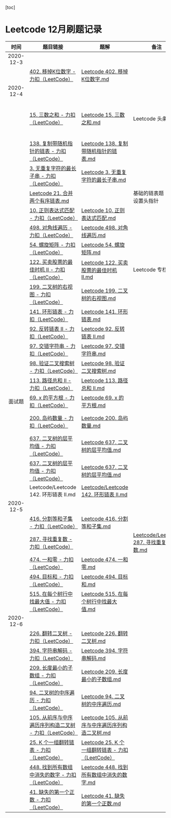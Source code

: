 
[toc]

# Leetcode 12月刷题记录

| 时间| 题目链接 | 题解| 备注| tag |
| :----: | ------------------------------------------------------------ | ---------------------------- | ----------------------------------------- | ------------ |
| 2020-12-3|||||
|  |  [402. 移掉K位数字 - 力扣（LeetCode）](https://leetcode-cn.com/problems/remove-k-digits/) | [Leetcode 402. 移掉K位数字.md](Leetcode/Leetcode%20402.%20移掉K位数字.md) |       |      | 
| 2020-12-4|||||
|  | [15. 三数之和 - 力扣（LeetCode）](https://leetcode-cn.com/problems/3sum/)   | [Leetcode 15. 三数之和.md](Leetcode/Leetcode%2015.%20三数之和.md) |   Leetcode 头条专栏    |      双指针，注意去重！ | 
|  | [138. 复制带随机指针的链表 - 力扣（LeetCode）](https://leetcode-cn.com/problems/copy-list-with-random-pointer/) | [Leetcode 138. 复制带随机指针的链表.md](Leetcode/Leetcode%20138.%20复制带随机指针的链表.md) |       |      | 
|  |  [3. 无重复字符的最长子串 - 力扣（LeetCode）](https://leetcode-cn.com/problems/longest-substring-without-repeating-characters/) | [Leetcode 3. 无重复字符的最长子串.md](Leetcode/Leetcode%203.%20无重复字符的最长子串.md) |       |      | 
| | [Leetcode 21. 合并两个有序链表.md](Leetcode/Leetcode%2021.%20合并两个有序链表.md) | | 基础的链表题；注意设置头指针| 链表 |
|  | [10. 正则表达式匹配 - 力扣（LeetCode）](https://leetcode-cn.com/problems/regular-expression-matching/)  | [Leetcode 10. 正则表达式匹配.md](Leetcode/Leetcode%2010.%20正则表达式匹配.md) |       |      | 
|  | [498. 对角线遍历 - 力扣（LeetCode）](https://leetcode-cn.com/problems/diagonal-traverse/)  | [Leetcode 498. 对角线遍历.md](Leetcode/Leetcode%20498.%20对角线遍历.md) |       |      | 
|  | [54. 螺旋矩阵 - 力扣（LeetCode）](https://leetcode-cn.com/problems/spiral-matrix/) | [Leetcode 54. 螺旋矩阵.md](Leetcode/Leetcode%2054.%20螺旋矩阵.md) |       |      | 
|  | [122. 买卖股票的最佳时机 II - 力扣（LeetCode）](https://leetcode-cn.com/problems/best-time-to-buy-and-sell-stock-ii/)  | [Leetcode 122. 买卖股票的最佳时机 II.md](Leetcode/Leetcode%20122.%20买卖股票的最佳时机%20II.md) |   Leetcode 专栏    |   dp   | 
|  | [199. 二叉树的右视图 - 力扣（LeetCode）](https://leetcode-cn.com/problems/binary-tree-right-side-view/)  | [Leetcode 199. 二叉树的右视图.md](Leetcode/Leetcode%20199.%20二叉树的右视图.md) |       |      | 
|  | [141. 环形链表 - 力扣（LeetCode）](https://leetcode-cn.com/problems/linked-list-cycle/)  | [Leetcode 141. 环形链表.md](Leetcode/Leetcode%20141.%20环形链表.md) |       |      | 
|  | [92. 反转链表 II - 力扣（LeetCode）](https://leetcode-cn.com/problems/reverse-linked-list-ii/)  | [Leetcode 92. 反转链表 II.md](Leetcode/Leetcode%2092.%20反转链表%20II.md) |       |      | 
|  | [97. 交错字符串 - 力扣（LeetCode）](https://leetcode-cn.com/problems/interleaving-string/)  | [Leetcode 97. 交错字符串.md](Leetcode/Leetcode%2097.%20交错字符串.md) |       |      | 
|  |  [98. 验证二叉搜索树 - 力扣（LeetCode）](https://leetcode-cn.com/problems/validate-binary-search-tree/) | [Leetcode 98. 验证二叉搜索树.md](Leetcode/Leetcode%2098.%20验证二叉搜索树.md) |       |      | 
|  | [113. 路径总和 II - 力扣（LeetCode）](https://leetcode-cn.com/problems/path-sum-ii/)  | [Leetcode 113. 路径总和 II.md](Leetcode/Leetcode%20113.%20路径总和%20II.md) |       |      | 
| 面试题 |  [69. x 的平方根 - 力扣（LeetCode）](https://leetcode-cn.com/problems/sqrtx/submissions/) | [Leetcode 69. x 的平方根.md](Leetcode/Leetcode%2069.%20x%20的平方根.md) |       |      | 
| | [200. 岛屿数量 - 力扣（LeetCode）](https://leetcode-cn.com/problems/number-of-islands/) | [ Leetcode 200. 岛屿数量.md ](Leetcode/Leetcode%20200.%20岛屿数量.md) || bfs 或 并查集|
|  | [637. 二叉树的层平均值 - 力扣（LeetCode）](https://leetcode-cn.com/problems/average-of-levels-in-binary-tree/)  | [Leetcode 637. 二叉树的层平均值.md](Leetcode/Leetcode%20637.%20二叉树的层平均值.md) |       |      | 
|  | [637. 二叉树的层平均值 - 力扣（LeetCode）](https://leetcode-cn.com/problems/average-of-levels-in-binary-tree/)  | [Leetcode 637. 二叉树的层平均值.md](Leetcode/Leetcode%20637.%20二叉树的层平均值.md) |       |      | 
|  | Leetcode/Leetcode 142. 环形链表 II.md  | [ Leetcode/Leetcode 142. 环形链表 II.md ](Leetcode/Leetcode%20142.%20环形链表%20II.md) |       |      | 
| 2020-12-5|||||
|  | [416. 分割等和子集 - 力扣（LeetCode）](https://leetcode-cn.com/problems/partition-equal-subset-sum/)  | [Leetcode 416. 分割等和子集.md](Leetcode/Leetcode%20416.%20分割等和子集.md) |       |      | 
|  | [287. 寻找重复数 - 力扣（LeetCode）](https://leetcode-cn.com/problems/find-the-duplicate-number/)  |  | [Leetcode/Leetcode 287. 寻找重复数.md](Leetcode/Leetcode%20287.%20寻找重复数.md)      |      | 
|  | [474. 一和零 - 力扣（LeetCode）](https://leetcode-cn.com/problems/ones-and-zeroes/)  | [Leetcode 474. 一和零.md](Leetcode/Leetcode%20474.%20一和零.md) |       |      | 
|  | [494. 目标和 - 力扣（LeetCode）](https://leetcode-cn.com/problems/target-sum/)  | [Leetcode 494. 目标和.md](Leetcode/Leetcode%20494.%20目标和.md) |       |      | 
|  | [515. 在每个树行中找最大值 - 力扣（LeetCode）](https://leetcode-cn.com/problems/find-largest-value-in-each-tree-row/)  | [Leetcode 515. 在每个树行中找最大值.md](Leetcode/Leetcode%20515.%20在每个树行中找最大值.md) |       |      | 
| 2020-12-6|||||
|  |  [226. 翻转二叉树 - 力扣（LeetCode）](https://leetcode-cn.com/problems/invert-binary-tree/) | [Leetcode 226. 翻转二叉树.md](Leetcode/Leetcode%20226.%20翻转二叉树.md) |       |      | 
|  | [394. 字符串解码 - 力扣（LeetCode）](https://leetcode-cn.com/problems/decode-string/)  | [Leetcode 394. 字符串解码.md](Leetcode/Leetcode%20394.%20字符串解码.md) |       |      | 
|  | [209. 长度最小的子数组 - 力扣（LeetCode）](https://leetcode-cn.com/problems/minimum-size-subarray-sum/)   | [Leetcode 209. 长度最小的子数组.md](Leetcode/Leetcode%20209.%20长度最小的子数组.md) |       |      | 
| | [94. 二叉树的中序遍历 - 力扣（LeetCode）](https://leetcode-cn.com/problems/binary-tree-inorder-traversal/submissions/) | [Leetcode 94. 二叉树的中序遍历.md](Leetcode/Leetcode%2094.%20二叉树的中序遍历.md) |      |     递归    |
| | [105. 从前序与中序遍历序列构造二叉树 - 力扣（LeetCode）](https://leetcode-cn.com/problems/construct-binary-tree-from-preorder-and-inorder-traversal/) | [Leetcode 105. 从前序与中序遍历序列构造二叉树.md](Leetcode/Leetcode%20105.%20从前序与中序遍历序列构造二叉树.md) |       |      | 
| |  [25. K 个一组翻转链表 - 力扣（LeetCode）](https://leetcode-cn.com/problems/reverse-nodes-in-k-group/) | [Leetcode 25. K 个一组翻转链表 - 力扣（LeetCode） ](Leetcode/Leetcode%2025.%20K%20个一组翻转链表.md)
|  | [448. 找到所有数组中消失的数字 - 力扣（LeetCode）](https://leetcode-cn.com/problems/find-all-numbers-disappeared-in-an-array/)  | [Leetcode 448. 找到所有数组中消失的数字.md](Leetcode/Leetcode%20448.%20找到所有数组中消失的数字.md) |       |      | 
|  | [41. 缺失的第一个正数 - 力扣（LeetCode）](https://leetcode-cn.com/problems/first-missing-positive/)  | [Leetcode 41. 缺失的第一个正数.md](Leetcode/Leetcode%2041.%20缺失的第一个正数.md) |       |   原地hash   | 